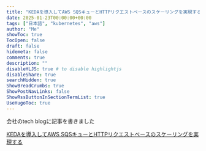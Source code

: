 ```yaml
---
title: "KEDAを導入してAWS SQSキューとHTTPリクエストベースのスケーリングを実現する"
date: 2025-01-23T00:00:00+00:00
tags: ["日本語", "kubernetes", "aws"]
author: "Me"
showToc: true
TocOpen: false
draft: false
hidemeta: false
comments: true
description: ""
disableHLJS: true # to disable highlightjs
disableShare: true
searchHidden: true
ShowBreadCrumbs: true
ShowPostNavLinks: false
ShowRssButtonInSectionTermList: true
UseHugoToc: true
---
```


会社のtech blogに記事を書きました

[KEDAを導入してAWS SQSキューとHTTPリクエストベースのスケーリングを実現する](https://buildersbox.corp-sansan.com/entry/2025/01/23/100000)